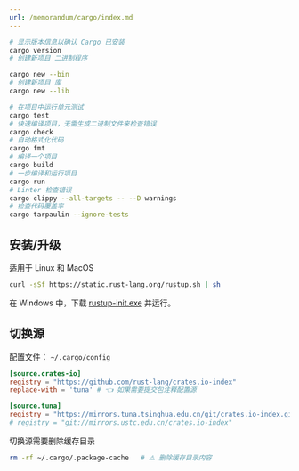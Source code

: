 ```yaml
---
url: /memorandum/cargo/index.md
---
```

```sh :no-line-numbers
# 显示版本信息以确认 Cargo 已安装
cargo version
# 创建新项目 二进制程序

cargo new --bin
# 创建新项目 库
cargo new --lib

# 在项目中运行单元测试
cargo test
# 快速编译项目，无需生成二进制文件来检查错误
cargo check
# 自动格式化代码
cargo fmt
# 编译一个项目
cargo build
# 一步编译和运行项目
cargo run
# Linter 检查错误
cargo clippy --all-targets -- --D warnings
# 检查代码覆盖率
cargo tarpaulin --ignore-tests
```

## 安装/升级

适用于 Linux 和  MacOS

```sh :no-line-numbers
curl -sSf https://static.rust-lang.org/rustup.sh | sh
```

在 Windows 中，下载 [rustup-init.exe](https://win.rustup.rs/) 并运行。

## 切换源

配置文件： `~/.cargo/config`

```toml
[source.crates-io]
registry = "https://github.com/rust-lang/crates.io-index"
replace-with = 'tuna' # 👈 如果需要提交包注释配置源

[source.tuna]
registry = "https://mirrors.tuna.tsinghua.edu.cn/git/crates.io-index.git"
# registry = "git://mirrors.ustc.edu.cn/crates.io-index"
```

切换源需要删除缓存目录

```sh :no-line-numbers
rm -rf ~/.cargo/.package-cache   # ⚠️ 删除缓存目录内容
```
